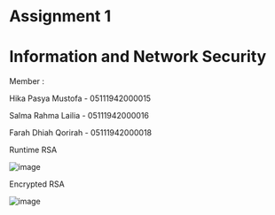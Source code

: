 # Assignment 1
# Information and Network Security

Member :

Hika Pasya Mustofa  - 05111942000015

Salma Rahma Lailia  - 05111942000016

Farah Dhiah Qorirah - 05111942000018

Runtime RSA

![image](https://user-images.githubusercontent.com/73812417/161583620-1ddde75a-66e1-4f93-b05e-df3759f3d9a6.png)

Encrypted RSA

![image](https://user-images.githubusercontent.com/73812417/161584234-5bb3cfd0-4570-42ae-9940-dbb296836ab4.png)



